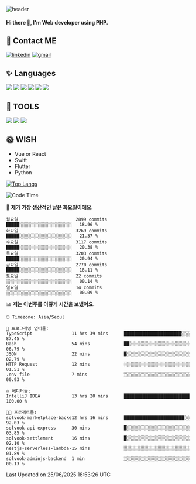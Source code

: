 ![header](https://capsule-render.vercel.app/api?type=waving&color=auto&height=300&section=header&text=Elin&fontSize=90&animation=twinkling)

#### Hi there 👋, I'm <b>Web developer</b> using PHP. ####

<!--
- 🔭 I’m currently working on Uniwill
- 🌱 I’m currently learning Vue or React or Python.
-->

<!---#### I am PHP developer --->

## 💌 Contact ME ###
[<img src='https://img.shields.io/badge/-EunjiKo-%230A66C2?style=flat-square&logo=LinkedIn&logoColor=white' alt='linkedin'>](https://www.linkedin.com/in/https://www.linkedin.com/in/eunji-ko-00a907164//)  [<img src='https://img.shields.io/badge/-einee214%40gmail.com-%23EA4335?style=flat-square&logo=Gmail&logoColor=white' alt='gmail'>](einee214@gmail.com)  


## ✨ Languages
<img src='https://img.shields.io/badge/-PHP-%23777BB4?style=for-the-badge&logo=PHP&logoColor=white'> <img src='https://img.shields.io/badge/-Laravel-%23FF2D20?style=for-the-badge&logo=Laravel&logoColor=white'> <img src='https://img.shields.io/badge/Jquery-%230769AD?style=for-the-badge&logo=Jquery&logoColor=white'> <img src='https://img.shields.io/badge/CSS3-%231572B6?style=for-the-badge&logo=CSS3&logoColor=white'> <img src='https://img.shields.io/badge/Bootstrap-%237952B3?style=for-the-badge&logo=Bootstrap&logoColor=white' > <img src='https://img.shields.io/badge/MySQL-%234479A1?style=for-the-badge&logo=MySQL&logoColor=white' >

## 🌷 TOOLS
<img src='https://img.shields.io/badge/PHPSTORM-%23000000?style=for-the-badge&logo=PhpStorm&logoColor=white' > <img src='https://img.shields.io/badge/GitLab-%23FCA121?style=for-the-badge&logo=GitLab&logoColor=white' > <img src='https://img.shields.io/badge/GitHub-%23181717?style=for-the-badge&logo=GitHub&logoColor=white'>


## 🌞 WISH
- Vue or React
- Swift
- Flutter
- Python


[![Top Langs](https://github-readme-stats.vercel.app/api/top-langs/?username=ein214&layout=compact)](https://github.com/anuraghazra/github-readme-stats)

<!--START_SECTION:waka-->
![Code Time](http://img.shields.io/badge/Code%20Time-4%2C242%20hrs%2030%20mins-blue)

📅 **제가 가장 생산적인 날은 화요일이에요.** 

```text
월요일                      2899 commits        █████░░░░░░░░░░░░░░░░░░░░   18.96 % 
화요일                      3269 commits        █████░░░░░░░░░░░░░░░░░░░░   21.37 % 
수요일                      3117 commits        █████░░░░░░░░░░░░░░░░░░░░   20.38 % 
목요일                      3203 commits        █████░░░░░░░░░░░░░░░░░░░░   20.94 % 
금요일                      2770 commits        █████░░░░░░░░░░░░░░░░░░░░   18.11 % 
토요일                      22 commits          ░░░░░░░░░░░░░░░░░░░░░░░░░   00.14 % 
일요일                      14 commits          ░░░░░░░░░░░░░░░░░░░░░░░░░   00.09 % 
```


📊 **저는 이번주를 이렇게 시간을 보냈어요.** 

```text
🕑︎ Timezone: Asia/Seoul

💬 프로그래밍 언어들: 
TypeScript               11 hrs 39 mins      ██████████████████████░░░   87.45 % 
Bash                     54 mins             ██░░░░░░░░░░░░░░░░░░░░░░░   06.79 % 
JSON                     22 mins             █░░░░░░░░░░░░░░░░░░░░░░░░   02.79 % 
HTTP Request             12 mins             ░░░░░░░░░░░░░░░░░░░░░░░░░   01.51 % 
.env file                7 mins              ░░░░░░░░░░░░░░░░░░░░░░░░░   00.93 % 

🔥 에디터들: 
IntelliJ IDEA            13 hrs 20 mins      █████████████████████████   100.00 % 

🐱‍💻 프로젝트들: 
solvook-marketplace-backe12 hrs 16 mins      ███████████████████████░░   92.03 % 
solvook-api-express      30 mins             █░░░░░░░░░░░░░░░░░░░░░░░░   03.85 % 
solvook-settlement       16 mins             █░░░░░░░░░░░░░░░░░░░░░░░░   02.10 % 
nestjs-serverless-lambda-15 mins             ░░░░░░░░░░░░░░░░░░░░░░░░░   01.89 % 
solvook-adminjs-backend  1 min               ░░░░░░░░░░░░░░░░░░░░░░░░░   00.13 % 
```


 Last Updated on 25/06/2025 18:53:26 UTC
<!--END_SECTION:waka-->

<!---![GitHub stats](https://github-readme-stats.vercel.app/api?username=ein214&show_icons=true&theme=dracula)  --->



